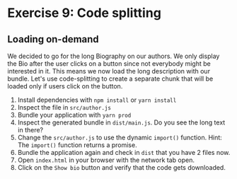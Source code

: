 # Exercise 9: Code splitting

## Loading on-demand

We decided to go for the long Biography on our authors. We only display the Bio
after the user clicks on a button since not everybody might be interested in
it. This means we now load the long description with our bundle.
Let's use code-splitting to create a separate chunk that will be loaded only if
users click on the button.

1. Install dependencies with `npm install` or `yarn install`
2. Inspect the file in `src/author.js`
3. Bundle your application with `yarn prod`
4. Inspect the generated bundle in `dist/main.js`. Do you see the long text in there?
5. Change the `src/author.js` to use the dynamic `import()` function.
   Hint: The `import()` function returns a promise.
6. Bundle the application again and check in `dist` that you have 2 files now.
7. Open `index.html` in your browser with the network tab open.
8. Click on the `Show bio` button and verify that the code gets downloaded.
